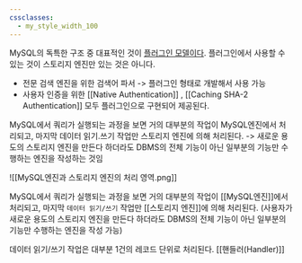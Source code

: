 ```yaml
---
cssclasses:
  - my_style_width_100
---
```

MySQL의 독특한 구조 중 대표적인 것이 <u>플러그인 모델이다</u>. 플러그인에서 사용할 수 있는 것이 스토리지 엔진만 있는 것은 아니다. 
- 전문 검색 엔진을 위한 검색어 파서 -> 플러그인 형태로 개발해서 사용 가능
- 사용자 인증을 위한 [[Native Authentication]] , [[Caching SHA-2 Authentication]] 모두 플러그인으로 구현되어 제공된다.

MySQL에서 쿼리가 실행되는 과정을 보면 거의 대부분의 작업이 MySQL엔진에서 처리되고, 마지막 데이터 읽기.쓰기 작업만 스토리지 엔진에 의해 처리된다.
-> 새로운 용도의 스토리지 엔진을 만든다 하더라도 DBMS의 전체 기능이 아닌 일부분의 기능만 수행하는 엔진을 작성하는 것임


![[MySQL엔진과 스토리지 엔진의 처리 영역.png]] 

MySQL에서 쿼리가 실행되는 과정을 보면 거의 대부분의 작업이 [[MySQL엔진]]에서 처리되고, 마지막 `데이터 읽기/쓰기` 작업만 [[스토리지 엔진]]에 의해 처리된다.
(사용자가 새로운 용도의 스토리지 엔진을 만든다 하더라도 DBMS의 전체 기능이 아닌 일부분의 기능만 수행하는 엔진을 작성 가능)

데이터 읽기/쓰기 작업은 대부분 1건의 레코드 단위로 처리된다. [[핸들러(Handler)]]


